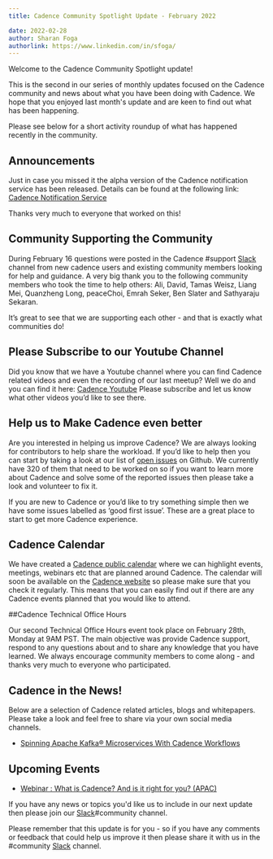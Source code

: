```yaml
---
title: Cadence Community Spotlight Update - February 2022

date: 2022-02-28
author: Sharan Foga
authorlink: https://www.linkedin.com/in/sfoga/
---
```


Welcome to the Cadence Community Spotlight update!

This is the second in our series of monthly updates focused on the Cadence community and news about what you have been doing with Cadence. We hope that you enjoyed last month's update and are keen to find out what has been happening.

Please see below for a short activity roundup of what has happened recently in the community.

## Announcements

Just in case you missed it the alpha version of the Cadence notification service has been released. Details can be found at the following link:
[Cadence Notification Service](https://github.com/cadence-oss/cadence-notification/releases/tag/v0.0.1)

Thanks very much to everyone that worked on this!

## Community Supporting the Community

During February 16 questions were posted in the Cadence #support [Slack](http://t.uber.com/cadence-slack) channel from new cadence users and existing community members looking for help and guidance. A very big thank you to the following community members who took the time to help others:  Ali, David, Tamas Weisz, Liang Mei, Quanzheng Long, peaceChoi, Emrah Seker, Ben Slater and Sathyaraju Sekaran.

It’s great to see that we are supporting each other - and that is exactly what communities do!


## Please Subscribe to our Youtube Channel

Did you know that we have a Youtube channel where you can find Cadence related videos and even the recording of our last meetup? Well we do and you can find it here:
[Cadence Youtube](https://www.youtube.com/channel/UC6H9Jsq4ZQ74g8coDgJu9ZA/videos)
Please subscribe and let us know what other videos you’d like to see there.

## Help us to Make Cadence even better

Are you interested in helping us improve Cadence? We are always looking for contributors to help share the workload. If you’d like to help then you can start by taking a look at our list of [open issues](https://github.com/uber/cadence/issues) on Github. We currently have 320 of them that need to be worked on so if you want to learn more about Cadence and solve some of the reported issues then please take a look and volunteer to fix it.

If you are new to Cadence or you’d like to try something simple then we have some issues labelled as ‘good first issue’. These are a great place to start to get more Cadence experience.

## Cadence Calendar

We have created a [Cadence public calendar](https://calendar.google.com/calendar/embed?src=e6r40gp3c2r01054id7e99dlac%40group.calendar.google.com&ctz=America%2FLos_Angeles) where we can highlight events, meetings, webinars etc that are planned around Cadence. The calendar will soon be available on the [Cadence website](https://cadenceworkflow.io/) so please make sure that you check it regularly.
This means that you can easily find out if there are any Cadence events planned that you would like to attend.

##Cadence Technical Office Hours

Our second Technical Office Hours event took place on February 28th, Monday at 9AM PST. The main objective was provide Cadence support, respond to any questions about and to share any knowledge that you have learned. We always encourage community members to come along - and thanks very much to everyone who participated.

## Cadence in the News!

Below are a selection of Cadence related articles, blogs and whitepapers. Please take a look and feel free to share via your own social media channels.

- [Spinning Apache Kafka® Microservices With Cadence Workflows](https://www.instaclustr.com/blog/spinning-apache-kafka-microservices-with-cadence-workflows/)

## Upcoming Events

- [Webinar : What is Cadence? And is it right for you? (APAC)](https://info.instaclustr.com/webinar-apac-what-is-cadence.html)

If you have any news or topics you'd like us to include in our next update then please join our [Slack](http://t.uber.com/cadence-slack)#community channel.

Please remember that this update is for you - so if you have any comments or feedback that could help us improve it then please share it with us in the #community [Slack](http://t.uber.com/cadence-slack) channel.
